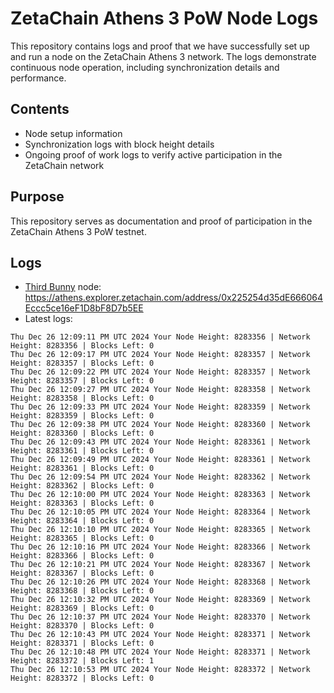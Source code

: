 # ZetaChain Athens 3 PoW Node Logs
This repository contains logs and proof that we have successfully set up and run a node on the ZetaChain Athens 3 network. The logs demonstrate continuous node operation, including synchronization details and performance.

## Contents
- Node setup information
- Synchronization logs with block height details
- Ongoing proof of work logs to verify active participation in the ZetaChain network

## Purpose
This repository serves as documentation and proof of participation in the ZetaChain Athens 3 PoW testnet.

## Logs

- [Third Bunny](https://thirdbunny.xyz/) node: https://athens.explorer.zetachain.com/address/0x225254d35dE666064Eccc5ce16eF1D8bF8D7b5EE
- Latest logs:
```
Thu Dec 26 12:09:11 PM UTC 2024 Your Node Height: 8283356 | Network Height: 8283356 | Blocks Left: 0
Thu Dec 26 12:09:17 PM UTC 2024 Your Node Height: 8283357 | Network Height: 8283357 | Blocks Left: 0
Thu Dec 26 12:09:22 PM UTC 2024 Your Node Height: 8283357 | Network Height: 8283357 | Blocks Left: 0
Thu Dec 26 12:09:27 PM UTC 2024 Your Node Height: 8283358 | Network Height: 8283358 | Blocks Left: 0
Thu Dec 26 12:09:33 PM UTC 2024 Your Node Height: 8283359 | Network Height: 8283359 | Blocks Left: 0
Thu Dec 26 12:09:38 PM UTC 2024 Your Node Height: 8283360 | Network Height: 8283360 | Blocks Left: 0
Thu Dec 26 12:09:43 PM UTC 2024 Your Node Height: 8283361 | Network Height: 8283361 | Blocks Left: 0
Thu Dec 26 12:09:49 PM UTC 2024 Your Node Height: 8283361 | Network Height: 8283361 | Blocks Left: 0
Thu Dec 26 12:09:54 PM UTC 2024 Your Node Height: 8283362 | Network Height: 8283362 | Blocks Left: 0
Thu Dec 26 12:10:00 PM UTC 2024 Your Node Height: 8283363 | Network Height: 8283363 | Blocks Left: 0
Thu Dec 26 12:10:05 PM UTC 2024 Your Node Height: 8283364 | Network Height: 8283364 | Blocks Left: 0
Thu Dec 26 12:10:10 PM UTC 2024 Your Node Height: 8283365 | Network Height: 8283365 | Blocks Left: 0
Thu Dec 26 12:10:16 PM UTC 2024 Your Node Height: 8283366 | Network Height: 8283366 | Blocks Left: 0
Thu Dec 26 12:10:21 PM UTC 2024 Your Node Height: 8283367 | Network Height: 8283367 | Blocks Left: 0
Thu Dec 26 12:10:26 PM UTC 2024 Your Node Height: 8283368 | Network Height: 8283368 | Blocks Left: 0
Thu Dec 26 12:10:32 PM UTC 2024 Your Node Height: 8283369 | Network Height: 8283369 | Blocks Left: 0
Thu Dec 26 12:10:37 PM UTC 2024 Your Node Height: 8283370 | Network Height: 8283370 | Blocks Left: 0
Thu Dec 26 12:10:43 PM UTC 2024 Your Node Height: 8283371 | Network Height: 8283371 | Blocks Left: 0
Thu Dec 26 12:10:48 PM UTC 2024 Your Node Height: 8283371 | Network Height: 8283372 | Blocks Left: 1
Thu Dec 26 12:10:53 PM UTC 2024 Your Node Height: 8283372 | Network Height: 8283372 | Blocks Left: 0
```
